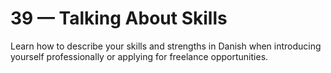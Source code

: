# 39 — Talking About Skills

Learn how to describe your skills and strengths in Danish when introducing yourself professionally or applying for freelance opportunities.
